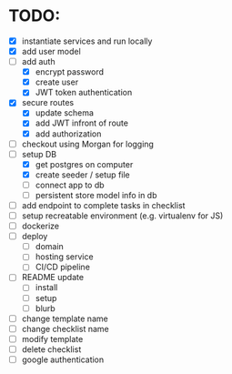 # TODO:
- [x] instantiate services and run locally
- [x] add user model
- [ ] add auth
    - [x] encrypt password
    - [x] create user
    - [x] JWT token authentication
- [x] secure routes
    - [x] update schema
    - [x] add JWT infront of route
    - [x] add authorization
- [ ] checkout using Morgan for logging
- [ ] setup DB
    - [x] get postgres on computer
    - [x] create seeder / setup file
    - [ ] connect app to db
    - [ ] persistent store model info in db
- [ ] add endpoint to complete tasks in checklist
- [ ] setup recreatable environment (e.g. virtualenv for JS)
- [ ] dockerize
- [ ] deploy
    - [ ] domain
    - [ ] hosting service
    - [ ] CI/CD pipeline
- [ ] README update
    - [ ] install
    - [ ] setup
    - [ ] blurb
- [ ] change template name
- [ ] change checklist name
- [ ] modify template
- [ ] delete checklist
- [ ] google authentication
